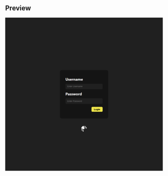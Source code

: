## Preview

![Preview of login form](https://github.com/TophC7/WebDev-Assignments/blob/main/FormValidation/form.png?raw=true)
